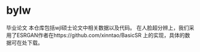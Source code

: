 # bylw
毕业论文
本仓库包括wjl硕士论文中相关数据以及代码。
在人脸超分辨上，我们采用了ESRGAN作者在https://github.com/xinntao/BasicSR 上的实现，具体的数据可在处下载。

